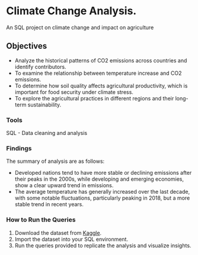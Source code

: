 # Climate Change Analysis.
An SQL project on climate change and impact on agriculture

## Objectives
- Analyze the historical patterns of CO2 emissions across countries and identify contributors.
- To examine the relationship between temperature increase and CO2 emissions.
- To determine how soil quality affects agricultural productivity, which is important for food security under climate stress.
- To explore the agricultural practices in different regions and their long-term sustainability.

### Tools
SQL - Data cleaning and analysis

### Findings
The summary of analysis are as follows:
- Developed nations tend to have more stable or declining emissions after their peaks in the 2000s, while developing and emerging economies, show a clear upward trend in emissions.
- The average temperature has generally increased over the last decade, with some notable fluctuations, particularly peaking in 2018, but a more stable trend in recent years.

### How to Run the Queries
1. Download the dataset from [Kaggle](https://kaggl.com).
2. Import the dataset into your SQL environment.
3. Run the queries provided to replicate the analysis and visualize insights.

